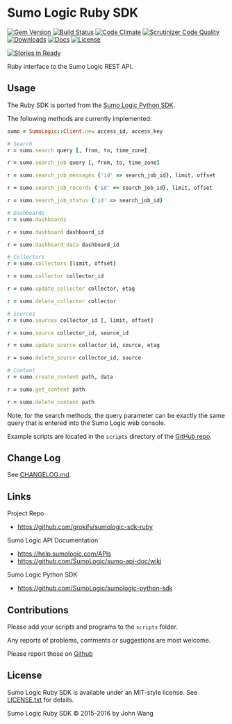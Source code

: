 Sumo Logic Ruby SDK
===================

[![Gem Version][gem-version-svg]][gem-version-link]
[![Build Status][build-status-svg]][build-status-link]
[![Code Climate][codeclimate-status-svg]][codeclimate-status-link]
[![Scrutinizer Code Quality][scrutinizer-status-svg]][scrutinizer-status-link]
[![Downloads][downloads-svg]][downloads-link]
[![Docs][docs-rubydoc-svg]][docs-rubydoc-link]
[![License][license-svg]][license-link]

[![Stories in Ready][story-status-svg]][story-status-link]

Ruby interface to the Sumo Logic REST API.

## Usage

The Ruby SDK is ported from the [Sumo Logic Python SDK](https://github.com/SumoLogic/sumologic-python-sdk).

The following methods are currently implemented:

```ruby
sumo = SumoLogic::Client.new access_id, access_key

# Search
r = sumo.search query [, from, to, time_zone]

r = sumo.search_job query [, from, to, time_zone]

r = sumo.search_job_messages {'id' => search_job_id}, limit, offset

r = sumo.search_job_records {'id' => search_job_id}, limit, offset

r = sumo.search_job_status {'id' => search_job_id}

# Dashboards
r = sumo.dashboards

r = sumo.dashboard dashboard_id

r = sumo.dashboard_data dashboard_id

# Collectors
r = sumo.collectors [limit, offset]

r = sumo.collector collector_id

r = sumo.update_collector collector, etag

r = sumo.delete_collector collector

# Sources
r = sumo.sources collector_id [, limit, offset]

r = sumo.source collector_id, source_id

r = sumo.update_source collector_id, source, etag

r = sumo.delete_source collector_id, source

# Content
r = sumo.create_content path, data

r = sumo.get_content path

r = sumo.delete_content path
```

Note, for the search methods, the query parameter can be exactly the same query that is entered into the Sumo Logic web console.

Example scripts are located in the `scripts` directory of the [GitHub repo](https://github.com/grokify/sumologic-sdk-ruby).

## Change Log

See [CHANGELOG.md](CHANGELOG.md).

## Links

Project Repo

* https://github.com/grokify/sumologic-sdk-ruby

Sumo Logic API Documentation

* https://help.sumologic.com/APIs
* https://github.com/SumoLogic/sumo-api-doc/wiki

Sumo Logic Python SDK

* https://github.com/SumoLogic/sumologic-python-sdk

## Contributions

Please add your scripts and programs to the `scripts` folder.

Any reports of problems, comments or suggestions are most welcome.

Please report these on [Github](https://github.com/grokify/sumologic-sdk-ruby)

## License

Sumo Logic Ruby SDK is available under an MIT-style license. See [LICENSE.txt](LICENSE.txt) for details.

Sumo Logic Ruby SDK &copy; 2015-2016 by John Wang

 [gem-version-svg]: https://badge.fury.io/rb/sumologic.svg
 [gem-version-link]: http://badge.fury.io/rb/sumologic
 [downloads-svg]: http://ruby-gem-downloads-badge.herokuapp.com/sumologic
 [downloads-link]: https://rubygems.org/gems/sumologic
 [build-status-svg]: https://api.travis-ci.org/grokify/sumologic-sdk-ruby.svg?branch=master
 [build-status-link]: https://travis-ci.org/grokify/sumologic-sdk-ruby
 [codeclimate-status-svg]: https://codeclimate.com/github/grokify/sumologic-sdk-ruby/badges/gpa.svg
 [codeclimate-status-link]: https://codeclimate.com/github/grokify/sumologic-sdk-ruby
 [scrutinizer-status-svg]: https://scrutinizer-ci.com/g/grokify/sumologic-sdk-ruby/badges/quality-score.png?b=master
 [scrutinizer-status-link]: https://scrutinizer-ci.com/g/grokify/sumologic-sdk-ruby/?branch=master
 [story-status-svg]: https://badge.waffle.io/grokify/sumologic-sdk-ruby.svg?label=ready&title=Ready
 [story-status-link]: https://waffle.io/grokify/sumologic-sdk-ruby
 [docs-rubydoc-svg]: https://img.shields.io/badge/docs-rubydoc-blue.svg
 [docs-rubydoc-link]: http://www.rubydoc.info/gems/sumologic/
 [license-svg]: https://img.shields.io/badge/license-MIT-blue.svg
 [license-link]: https://github.com/grokify/sumologic-sdk-ruby/blob/master/LICENSE.txt
